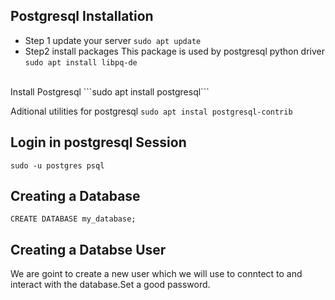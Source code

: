 ## Postgresql Installation

- Step 1 update your server
```sudo apt update```
- Step2 install packages
This package is used by postgresql python driver
```sudo apt install libpq-de```
<br>
Install Postgresql
```sudo apt install postgresql```

Aditional utilities for postgresql 
```sudo apt instal postgresql-contrib```

## Login in postgresql Session

```sudo -u postgres psql```

## Creating a Database 

```CREATE DATABASE my_database;```

## Creating a Databse User
We are goint to create a new user which we will use to conntect to and interact with the database.Set a good password.
<br>
